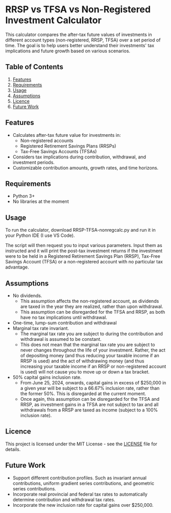 # RRSP vs TFSA vs Non-Registered Investment Calculator

This calculator compares the after-tax future values of investments in different account types (non-registered, RRSP, TFSA) over a set period of time. The goal is to help users better understand their investments' tax implications and future growth based on various scenarios.

## Table of Contents
1. [Features](#features)
2. [Requirements](#requirements)
3. [Usage](#usage)
4. [Assumptions](#assumptions)
5. [Licence](#licence)
6. [Future Work](#future-work)

## Features

- Calculates after-tax future value for investments in:
  - Non-registered accounts
  - Registered Retirement Savings Plans (RRSPs)
  - Tax-Free Savings Accounts (TFSAs)
- Considers tax implications during contribution, withdrawal, and investment periods.
- Customizable contribution amounts, growth rates, and time horizons.

## Requirements

- Python 3+
- No libraries at the moment

## Usage

To run the calculator, download RRSP-TFSA-nonregcalc.py and run it in your Python IDE (I use VS Code). 

The script will then request you to input various parameters. Input them as instructed and it will print the post-tax investment returns if the investment were to be held in a Registered Retirement Savings Plan (RRSP), Tax-Free Savings Account (TFSA) or a non-registered account with no particular tax advantage. 

## Assumptions

- No dividends.
  - This assumption affects the non-registered account, as dividends are taxed in the year they are realized, rather than upon withdrawal.
  - This assumption can be disregarded for the TFSA and RRSP, as both have no tax implications until withdrawal.
- One-time, lump-sum contribution and withdrawal
- Marginal tax rate invariant.
  - The marginal tax rate you are subject to during the contribution and withdrawal is assumed to be constant.
  - This does not mean that the marginal tax rate you are subject to never changes throughout the life of your investment. Rather, the act of depositing money (and thus reducing your taxable income if an RRSP is used) and the act of withdrawing money (and thus increasing your taxable income if an RRSP or non-registered account is used) will not cause you to move up or down a tax bracket.
- 50% capital gains inclusion rate.
  - From June 25, 2024, onwards, capital gains in excess of $250,000 in a given year will be subject to a 66.67% inclusion rate, rather than the former 50%. This is disregarded at the current moment.
  - Once again, this assumption can be disregarded for the TFSA and RRSP, as investment gains in a TFSA are not subject to tax and all withdrawals from a RRSP are taxed as income (subject to a 100% inclusion rate).
 
## Licence

This project is licensed under the MIT License - see the [LICENSE](LICENSE) file for details.

## Future Work
- Support different contribution profiles. Such as invariant annual contributions, uniform gradient series contributions, and geometric series contributions.
- Incorporate real provincial and federal tax rates to automatically determine contribution and withdrawal tax rates.
- Incorporate the new inclusion rate for capital gains over $250,000. 
